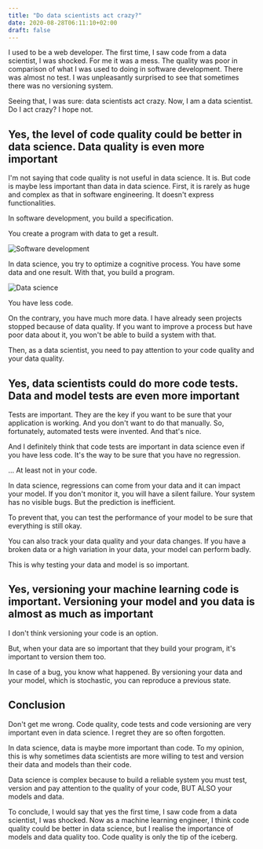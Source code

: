 ```yaml
---
title: "Do data scientists act crazy?"
date: 2020-08-28T06:11:10+02:00
draft: false
---
```


I used to be a web developer. The first time, I saw code from a data scientist, I was shocked. For me it was a mess. The quality was poor in comparison of what I was used to doing in software development. There was almost no test. I was unpleasantly surprised to see that sometimes there was no versioning system.

Seeing that, I was sure: data scientists act crazy. Now, I am a data scientist. Do I act crazy? I hope not.

## Yes, the level of code quality could be better in data science. Data quality is even more important

I'm not saying that code quality is not useful in data science. It is. But code is maybe less important than data in data science. First, it is rarely as huge and complex as that in software engineering. It doesn't express functionalities. 

In software development, you build a specification.

You create a program with data to get a result.

![Software development](/common.png) 

In data science, you try to optimize a cognitive process. You have some data and one result. With that, you build a program.

![Data science](/ds.png)

You have less code.

On the contrary, you have much more data. I have already seen projects stopped because of data quality. If you want to improve a process but have poor data about it, you won't be able to build a system with that.

Then, as a data scientist, you need to pay attention to your code quality and your data quality.

## Yes, data scientists could do more code tests. Data and model tests are even more important

Tests are important. They are the key if you want to be sure that your application is working. And you don't want to do that manually. So, fortunately, automated tests were invented. And that's nice.

And I definitely think that code tests are important in data science even if you have less code. It's the way to be sure that you have no regression.

... At least not in your code. 

In data science, regressions can come from your data and it can impact your model. If you don't monitor it, you will have a silent failure. Your system has no visible bugs. But the prediction is inefficient.

To prevent that, you can test the performance of your model to be sure that everything is still okay.

You can also track your data quality and your data changes. If you have a broken data or a high variation in your data, your model can perform badly.

This is why testing your data and model is so important.

## Yes, versioning your machine learning code is important. Versioning your model and you data is almost as much as important

I don't think versioning your code is an option.

But, when your data are so important that they build your program, it's important to version them too.

In case of a bug, you know what happened. By versioning your data and your model, which is stochastic, you can reproduce a previous state. 


## Conclusion

Don't get me wrong. Code quality, code tests and code versioning are very important even in data science. I regret they are so often forgotten.

In data science, data is maybe more important than code. To my opinion, this is why sometimes data scientists are more willing to test and version their data and models than their code. 

Data science is complex because to build a reliable system you must test, version and pay attention to the quality of your code, BUT ALSO your models and data.

To conclude, I would say that yes the first time, I saw code from a data scientist, I was shocked. Now as a machine learning engineer, I think code quality could be better in data science, but I realise the importance of models and data quality too. Code quality is only the tip of the iceberg.
